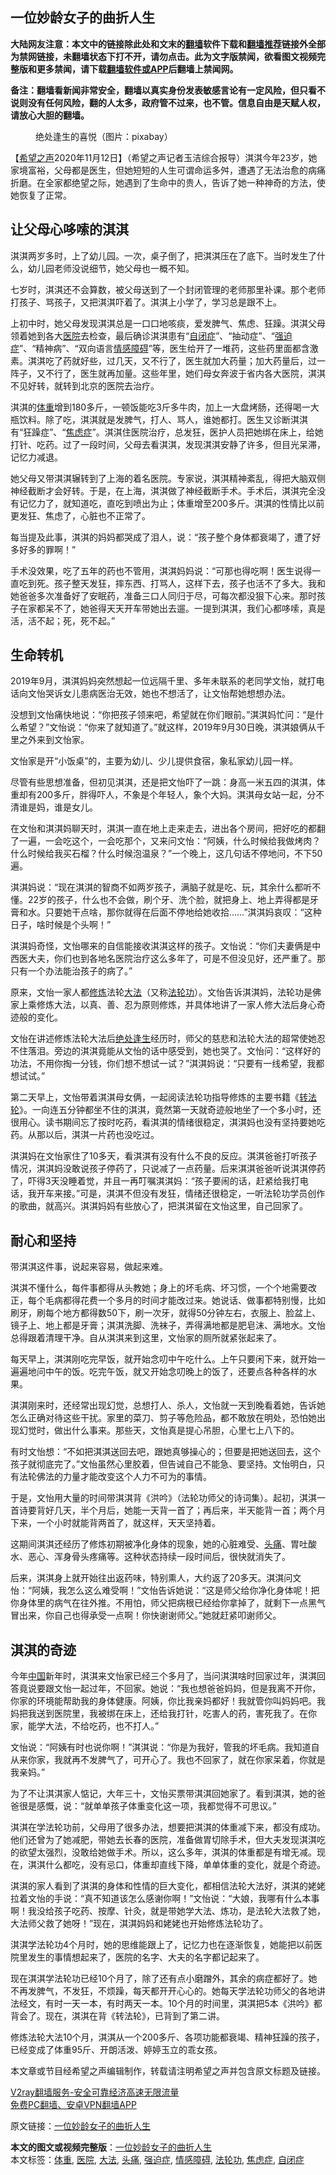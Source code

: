  <h2>一位妙龄女子的曲折人生</h2> <p class="notice"><b>大陆网友注意：本文中的链接除此处和文末的<a href="https://github.com/bannedbook/fanqiang" >翻墙</a>软件下载和<a href="https://github.com/killgcd/justmysocks/blob/master/README.md">翻墙推荐</a>链接外全部为禁网链接，未翻墙状态下打不开，请勿点击。此为文字版禁闻，欲看图文视频完整版和更多禁闻，请下载<a href="https://github.com/bannedbook/fanqiang">翻墙软件或APP</a>后翻墙上禁闻网。</p><p>备注：翻墙看新闻非常安全，翻墙以真实身份发表敏感言论有一定风险，但只看不说则没有任何风险，翻的人太多，政府管不过来，也不管。信息自由是天赋人权，请放心大胆的翻墙。</b></p>  <div class="entry"> <figure><figcaption>绝处逢生的喜悦（图片：pixabay）</figcaption></figure> <p>【<span class='wp_keywordlink_affiliate'><a href="https://www.soundofhope.org" title="希望之声" target="_blank">希望之声</a></span>2020年11月12日】（希望之声记者玉洁综合报导）淇淇今年23岁，她家境富裕，父母都是医生，但她短短的人生可谓命运多舛，遭遇了无法治愈的病痛折磨。在全家都绝望之际，她遇到了生命中的贵人，告诉了她一种神奇的方法，使她恢复了正常。</p> <h2>让父母心哆嗦的淇淇</h2> <p>淇淇两岁多时，上了幼儿园。一次，桌子倒了，把淇淇压在了底下。当时发生了什么，幼儿园老师没说细节，她父母也一概不知。</p> <p>七岁时，淇淇还不会算数，被父母送到了一个封闭管理的老师那里补课。那个老师打孩子、骂孩子，又把淇淇吓着了。淇淇上小学了，学习总是跟不上。</p> <p>上初中时，她父母发现淇淇总是一口口地咳痰，爱发脾气、焦虑、狂躁。淇淇父母领着她到各大<a href="https://www.bannedbook.org/bnews/tag/%E5%8C%BB%E9%99%A2/" class="st_tag internal_tag" rel="tag" title="标签 医院 下的日志">医院</a>去检查，最后确诊淇淇患有“<a href="https://www.bannedbook.org/bnews/tag/%e8%87%aa%e9%97%ad%e7%97%87/" class="st_tag internal_tag" rel="tag" title="标签 自闭症 下的日志">自闭症</a>”、“抽动症”、“<a href="https://www.bannedbook.org/bnews/tag/%E5%BC%BA%E8%BF%AB%E7%97%87/" class="st_tag internal_tag" rel="tag" title="标签 强迫症 下的日志">强迫症</a>”、“精神病”、“双向语言<a href="https://www.bannedbook.org/bnews/tag/%E6%83%85%E6%84%9F%E9%9A%9C%E7%A2%8D/" class="st_tag internal_tag" rel="tag" title="标签 情感障碍 下的日志">情感障碍</a>”等，医生给开了一堆药，这些药里面都含激素。淇淇吃了药就好些，过几天，又不行了，医生就加大药量；加大药量后，过一阵子，又不行了，医生就再加量。这些年里，她们母女奔波于省内各大医院，淇淇不见好转，就转到北京的医院去治疗。</p> <p>淇淇的<a href="https://www.bannedbook.org/bnews/tag/%E4%BD%93%E9%87%8D/" class="st_tag internal_tag" rel="tag" title="标签 体重 下的日志">体重</a>增到180多斤，一顿饭能吃3斤多牛肉，加上一大盘烤肠，还得喝一大瓶饮料。除了吃，淇淇就是发脾气，打人、骂人，谁她都打。医生又诊断淇淇有“狂躁症”、“<a href="https://www.bannedbook.org/bnews/tag/%e7%84%a6%e8%99%91%e7%97%87/" class="st_tag internal_tag" rel="tag" title="标签 焦虑症 下的日志">焦虑症</a>”。淇淇住医院治疗，总发狂，医护人员把她绑在床上，给她打针、吃药。过了一段时间，父母去看淇淇，发现淇淇安静了许多，但目光呆滞，记忆力减退。</p> <p>她父母又带淇淇辗转到了上海的着名医院。专家说，淇淇精神紊乱，得把大脑双侧神经截断才会好转。于是，在上海，淇淇做了神经截断手术。手术后，淇淇完全没有记忆力了，就知道吃，直吃到喷出为止；体重增至200多斤。淇淇的性情比以前更发狂、焦虑了，心脏也不正常了。</p> <p>每当提及此事，淇淇的妈妈都哭成了泪人，说：“孩子整个身体都衰竭了，遭了好多好多的罪啊！”</p> <p>手术没效果，吃了五年的药也不管用，淇淇妈妈说：“可那也得吃啊！医生说得一直吃到死。孩子整天发狂，摔东西、打骂人，这样下去，孩子也活不了多大。我和她爸爸多次准备好了安眠药，准备三口人同归于尽，可每次都没狠下心来。那时孩子在家都呆不了，她爸得天天开车带她出去遛。一提到淇淇，我们心都哆嗦，真是活，活不起；死，死不起。”</p> <h2>生命转机</h2> <p>2019年9月，淇淇妈妈突然想起一位远隔千里、多年未联系的老同学文怡，就打电话向文怡哭诉女儿患病医治无效，她也不想活了，让文怡帮她想想办法。</p>  <p>没想到文怡痛快地说：“你把孩子领来吧，希望就在你们眼前。”淇淇妈忙问：“是什么希望？”文怡说：“你来了就知道了。”就这样，2019年9月30日晚，淇淇娘俩从千里之外来到文怡家。</p> <p>文怡家是开“小饭桌”的，主要为幼儿、少儿提供食宿，象私家幼儿园一样。</p> <p>尽管有些思想准备，但初见淇淇，还是把文怡吓了一跳：身高一米五四的淇淇，体重却有200多斤，胖得吓人，不象是个年轻人，象个大妈。淇淇母女站一起，分不清谁是妈，谁是女儿。</p> <p>在文怡和淇淇妈聊天时，淇淇一直在地上走来走去，进出各个房间，把好吃的都翻了一遍，一会吃这个，一会吃那个，又来问文怡：“阿姨，什么时候给我做烤肉？什么时候给我买石榴？什么时候泡温泉？”一个晚上，这几句话不停地问，不下50遍。</p> <p>淇淇妈说：“现在淇淇的智商不如两岁孩子，满脑子就是吃、玩，其余什么都听不懂。22岁的孩子，什么也不会做，刷个牙、洗个脸，就把身上、地上弄得都是牙膏和水。只要她干点啥，那你就得在后面不停地给她收拾……”淇淇妈哀叹：“这种日子，啥时候是个头啊！”</p> <p>淇淇妈奇怪，文怡哪来的自信能接收淇淇这样的孩子。文怡说：“你们夫妻俩是中西医大夫，你们也到各地名医院治疗这么多年了，可是不但没见好，还严重了。那只有一个办法能治孩子的病了。”</p> <p>原来，文怡一家人都<span class='wp_keywordlink'><a href="https://www.qi-gong.me/" title="气功修炼网" target="_blank">修炼</a></span>法轮<a href="https://www.bannedbook.org/bnews/tag/%E5%A4%A7%E6%B3%95/" class="st_tag internal_tag" rel="tag" title="标签 大法 下的日志">大法</a>（又称<a href="https://www.bannedbook.org/bnews/tag/%e6%b3%95%e8%bd%ae%e5%8a%9f/" class="st_tag internal_tag" rel="tag" title="标签 法轮功 下的日志">法轮功</a>）。文怡告诉淇淇妈，法轮功是佛家上乘修炼大法，以真、善、忍为原则修炼，并具体地讲了一家人修大法后身心奇迹般的变化。</p> <p>文怡在讲述修炼法轮大法后<span class='wp_keywordlink'><a href="https://www.bannedbook.org/forum24/topic23.html" title="《绝处逢生》——明慧丛书" target="_blank">绝处逢生</a></span>经历时，师父的慈悲和法轮大法的超常使她忍不住落泪。旁边的淇淇竟能从文怡的话中感受到，她也哭了。文怡问：“这样好的功法，不用你掏一分钱，你们想不想试一试？”淇淇妈说：“只要有一线希望，我都想试试。”</p> <p>第二天早上，文怡带着淇淇母女俩，一起阅读法轮功指导修炼的主要书籍《<span class='wp_keywordlink'><a href="https://gb.falundafa.org/chigb/zfl.htm" title="《转法轮》" target="_blank">转法轮</a></span>》。一向连五分钟都坐不住的淇淇，竟然第一天就奇迹般地坐了一个多小时，还很用心。读书期间忘了按时吃药，看淇淇的情绪很稳定，淇淇妈也没有坚持要她吃药。从那以后，淇淇一片药也没吃过。</p>  <p>淇淇妈在文怡家住了10多天，看淇淇有没有什么不良的反应。淇淇爸爸打听孩子情况，淇淇妈没敢说孩子停药了，只说减了一点药量。后来淇淇爸爸听说淇淇停药了，吓得3天没睡着觉，并且一再叮嘱淇淇妈：“孩子要闹的话，赶紧给我打电话，我开车来接。”可是，淇淇不但没有发狂，情绪还很稳定，一听法轮功学员创作的歌曲，就高兴。淇淇妈妈有些放心了，把淇淇留在文怡这里，自己回家了。</p> <h2>耐心和坚持</h2> <p>带淇淇这件事，说起来容易，做起来难。</p> <p>淇淇不懂什么，每件事都得从头教她；身上的坏毛病、坏习惯，一个个地需要改正，每个毛病都得花费一个多月的时间才能改过来。她说话、做事都特别慢，比如刷牙，刷每个地方都得数50下，刷一次牙，就得50分钟左右，衣服上、脸盆上、镜子上、地上都是牙膏；淇淇洗脚、洗袜子，弄得满地都是肥皂沫、满地水。文怡总得跟着清理干净。自从淇淇来到这里，文怡家的厕所就紧张起来了。</p> <p>每天早上，淇淇刚吃完早饭，就开始念叨中午吃什么。上午只要闲下来，就开始一遍遍地问中午的饭。吃完午饭，就又开始念叨晚上的饭了，还要点各种各样的水果。</p> <p>淇淇刚来时，还经常出现幻觉，总想打人、杀人，文怡就一天到晚看着她，告诉她怎么正确对待这些干扰。家里的菜刀、剪子等危险品，都不敢放在明处，恐怕她出现幻觉时，做出什么事来。那些天，文怡真是提心吊胆，心里七上八下的。</p> <p>有时文怡想：“不如把淇淇送回去吧，跟她真够操心的；但要是把她送回去，这个孩子就彻底完了。”文怡虽然心里胶着，但告诫自己不能急、要坚持。文怡明白，只有法轮佛法的力量才能改变这个人力不可为的事情。</p> <p>于是，文怡用大量的时间带淇淇背《洪吟》（法轮功师父的诗词集）。起初，淇淇一首诗要背好几天，半个月后，她能一天背一首了；再后来，半天能背一首；两个月下来，一个小时就能背两首了，就这样，天天坚持着。</p> <p>这期间淇淇还经历了修炼初期被净化身体的现象，她的心脏难受、<a href="https://www.bannedbook.org/bnews/tag/%e5%a4%b4%e7%97%9b/" class="st_tag internal_tag" rel="tag" title="标签 头痛 下的日志">头痛</a>、胃吐酸水、恶心、浑身骨头疼痛等。这种状态持续一段时间后，很快就消失了。</p> <p>后来，淇淇身上就开始往出返药味，特别熏人，大约返了20多天。淇淇问文怡：“阿姨，我怎么这么难受啊！”文怡告诉她说：“这是师父给你净化身体呢！把你身体里的病气在往外推。不用怕，师父把病根已经给你拿掉了，就剩下一点黑气冒出来，你自己也得承受一点啊！你快谢谢师父。”她就赶紧叩谢师父。</p>  <h2>淇淇的奇迹</h2> <p>今年<span class='wp_keywordlink_affiliate'><a href="https://www.bannedbook.org/" title="中国" target="_blank">中国</a></span>新年时，淇淇来文怡家已经三个多月了，当问淇淇啥时回家过年，淇淇回答竟说要跟文怡一起过年，不回家。她说：“我也想爸爸妈妈，但是我离不开你，你家的环境能帮助我的身体健康。阿姨，你比我亲妈都好！我就管你叫妈妈吧。我妈把我送到医院里，我被绑在床上，还给我打针，吃害人的药，害死我了。在你家，能学大法，不给吃药，也不打人。”</p> <p>文怡说：“阿姨有时也说你啊！”淇淇说：“你是为我好，管我的坏毛病。我知道自从来你家，我就再不发脾气了，可开心了。我也不回家了，就在你家呆着，你就是我亲妈。”</p> <p>为了不让淇淇家人惦记，大年三十，文怡买票带淇淇回她家了。看到淇淇，她的爸爸很是感慨，说：“就单单孩子体重变化这一项，我都觉得不可思议。”</p> <p>淇淇在学法轮功前，父母用了很多办法，想要把淇淇的体重减下来，都没有成功。他们还曾为了她减肥，带她去长春的医院，准备做胃切除手术，但大夫发现淇淇吃的欲望太强烈，没敢给她做手术。所以，这么多年，淇淇的体重都是有增无减。现在，淇淇什么都吃，没有忌口，体重却直线下降，单单体重的变化，就是个奇迹。</p> <p>淇淇的家人看到了淇淇的身体和性情的巨大变化，都相信法轮大法好，淇淇的姥姥拉着文怡的手说：“真不知道该怎么感谢你啊！”文怡说：“大娘，我哪有什么本事啊！我没给孩子吃药、按摩、针灸，就是带她学大法、炼功，是法轮大法救了她，大法师父救了她呀！”现在，淇淇妈妈和姥姥也开始修炼法轮功了。</p> <p>淇淇学法轮功4个月时，她的思维能跟上了，记忆力也在逐渐恢复，她能把以前医院里发生的事情想起来了，医院的名字、大夫的名字都记起来了。</p> <p>现在淇淇学法轮功已经10个月了，除了还有点小磨蹭外，其余的病症都好了。她不再发脾气，不发狂，不烦躁，每天都开开心心的。她每天学法轮功师父的各地讲法经文，有时一天一本，有时两天一本。10个月的时间里，淇淇把5本《洪吟》都背会了。现在，淇淇在背《转法轮》，已背到了第二讲。</p> <p>修炼法轮大法10个月，淇淇从一个200多斤、各项功能都衰竭、精神狂躁的孩子，已经变成了体重95斤、开朗活泼、婷婷玉立的乖女孩。</p> <p>本文章或节目经希望之声编辑制作，转载请注明希望之声并包含原文标题及链接。</p>  <p class="texttj"> <a href="https://www.bannedbook.org/forum23/topic22702.html" target="_blank">V2ray翻墙服务-安全可靠经济高速无限流量</a><br/> <a href="https://github.com/bannedbook/fanqiang/wiki/%E7%A6%81%E9%97%BB%E7%BD%91%E5%AE%89%E5%8D%93%E7%BF%BB%E5%A2%99%E6%96%B0%E9%97%BBAPP" target="_blank">免费PC翻墙、安卓VPN翻墙APP</a></p><p>原文链接：<a class="src_link"  href="https://www.soundofhope.org/post/441949" target="_blank">一位妙龄女子的曲折人生</a></p><a name='sharetosocial'></a>       <div><b>本文的图文或视频完整版</b>：<a href='https://www.bannedbook.org/bnews/comments/20201113/1430192.html'>一位妙龄女子的曲折人生</a></div>  </div><!--END ENTRY--> <div class="postfooter"> <div>本文标签：<a href="https://www.bannedbook.org/bnews/tag/%E4%BD%93%E9%87%8D/" rel="tag">体重</a>, <a href="https://www.bannedbook.org/bnews/tag/%E5%8C%BB%E9%99%A2/" rel="tag">医院</a>, <a href="https://www.bannedbook.org/bnews/tag/%E5%A4%A7%E6%B3%95/" rel="tag">大法</a>, <a href="https://www.bannedbook.org/bnews/tag/%e5%a4%b4%e7%97%9b/" rel="tag">头痛</a>, <a href="https://www.bannedbook.org/bnews/tag/%E5%BC%BA%E8%BF%AB%E7%97%87/" rel="tag">强迫症</a>, <a href="https://www.bannedbook.org/bnews/tag/%E6%83%85%E6%84%9F%E9%9A%9C%E7%A2%8D/" rel="tag">情感障碍</a>, <a href="https://www.bannedbook.org/bnews/tag/%e6%b3%95%e8%bd%ae%e5%8a%9f/" rel="tag">法轮功</a>, <a href="https://www.bannedbook.org/bnews/tag/%e7%84%a6%e8%99%91%e7%97%87/" rel="tag">焦虑症</a>, <a href="https://www.bannedbook.org/bnews/tag/%e8%87%aa%e9%97%ad%e7%97%87/" rel="tag">自闭症</a></div>  </div><!--END POSTFOOTER--> 